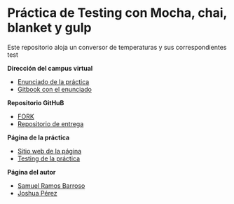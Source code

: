 # Práctica de Testing con Mocha, chai, blanket y gulp

Este repositorio aloja un conversor de temperaturas y sus correspondientes test

**Dirección del campus virtual**

* [Enunciado de la práctica](https://campusvirtual.ull.es/1516/mod/page/view.php?id=182938)
* [Gitbook con el enunciado](https://casianorodriguezleon.gitbooks.io/pl1516/content/mochachaisinon.html)

**Repositorio GitHuB**

* [FORK](https://github.com/Losnen/mocha-y-chai-joshua-samuel)
* [Repositorio de entrega](https://github.com/ULL-ESIT-GRADOII-DSI/mocha-y-chai-joshua-samuel)

**Página de la práctica**

* [Sitio web de la página](https://ULL-ESIT-GRADOII-DSI.github.io/mocha-y-chai-joshua-samuel)
* [Testing de la práctica](https://ULL-ESIT-GRADOII-DSI.github.io/mocha-y-chai-joshua-samuel/test)

**Página del autor**

* [Samuel Ramos Barroso](http://losnen.github.io/)
* [Joshua Pérez](http://joshuape.github.io/)